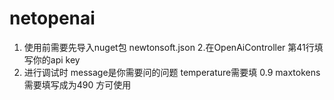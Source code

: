 # netopenai
 1. 使用前需要先导入nuget包 newtonsoft.json
 2.在OpenAiController 第41行填写你的api key
 3. 进行调试时 message是你需要问的问题
 temperature需要填 0.9
 maxtokens 需要填写成为490
 方可使用  
